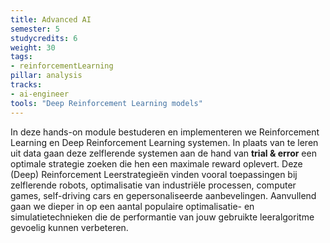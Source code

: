```yaml
---
title: Advanced AI
semester: 5
studycredits: 6
weight: 30
tags: 
- reinforcementLearning
pillar: analysis
tracks:
- ai-engineer
tools: "Deep Reinforcement Learning models"
---
```


In deze hands-on module bestuderen en implementeren we Reinforcement Learning en Deep Reinforcement Learning systemen. In plaats van te leren uit data gaan deze zelflerende systemen aan de hand van **trial & error** een optimale strategie zoeken die hen een maximale reward oplevert. Deze (Deep) Reinforcement Leerstrategieën vinden vooral toepassingen bij zelflerende robots, optimalisatie van industriële processen, computer games, self-driving cars en gepersonaliseerde aanbevelingen. Aanvullend gaan we dieper in op een aantal populaire optimalisatie- en simulatietechnieken die de performantie van jouw gebruikte leeralgoritme gevoelig kunnen verbeteren.